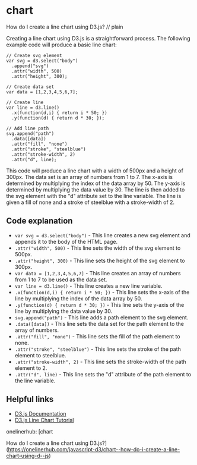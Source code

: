 # chart

How do I create a line chart using D3.js?
// plain

Creating a line chart using D3.js is a straightforward process. The following example code will produce a basic line chart:

```
// Create svg element
var svg = d3.select("body")
  .append("svg")
  .attr("width", 500)
  .attr("height", 300);

// Create data set
var data = [1,2,3,4,5,6,7];

// Create line
var line = d3.line()
  .x(function(d,i) { return i * 50; })
  .y(function(d) { return d * 30; });

// Add line path
svg.append("path")
  .data([data])
  .attr("fill", "none")
  .attr("stroke", "steelblue")
  .attr("stroke-width", 2)
  .attr("d", line);
```

This code will produce a line chart with a width of 500px and a height of 300px. The data set is an array of numbers from 1 to 7. The x-axis is determined by multiplying the index of the data array by 50. The y-axis is determined by multiplying the data value by 30. The line is then added to the svg element with the "d" attribute set to the line variable. The line is given a fill of none and a stroke of steelblue with a stroke-width of 2.

## Code explanation

- `var svg = d3.select("body")` - This line creates a new svg element and appends it to the body of the HTML page.
- `.attr("width", 500)` - This line sets the width of the svg element to 500px.
- `.attr("height", 300)` - This line sets the height of the svg element to 300px.
- `var data = [1,2,3,4,5,6,7]` - This line creates an array of numbers from 1 to 7 to be used as the data set.
- `var line = d3.line()` - This line creates a new line variable.
- `.x(function(d,i) { return i * 50; })` - This line sets the x-axis of the line by multiplying the index of the data array by 50.
- `.y(function(d) { return d * 30; })` - This line sets the y-axis of the line by multiplying the data value by 30.
- `svg.append("path")` - This line adds a path element to the svg element.
- `.data([data])` - This line sets the data set for the path element to the array of numbers.
- `.attr("fill", "none")` - This line sets the fill of the path element to none.
- `.attr("stroke", "steelblue")` - This line sets the stroke of the path element to steelblue.
- `.attr("stroke-width", 2)` - This line sets the stroke-width of the path element to 2.
- `.attr("d", line)` - This line sets the "d" attribute of the path element to the line variable.

## Helpful links
- [D3.js Documentation](https://github.com/d3/d3/wiki)
- [D3.js Line Chart Tutorial](https://www.tutorialsteacher.com/d3js/create-line-chart-using-d3js)

onelinerhub: [chart

How do I create a line chart using D3.js?](https://onelinerhub.com/javascript-d3/chart--how-do-i-create-a-line-chart-using-d--js)